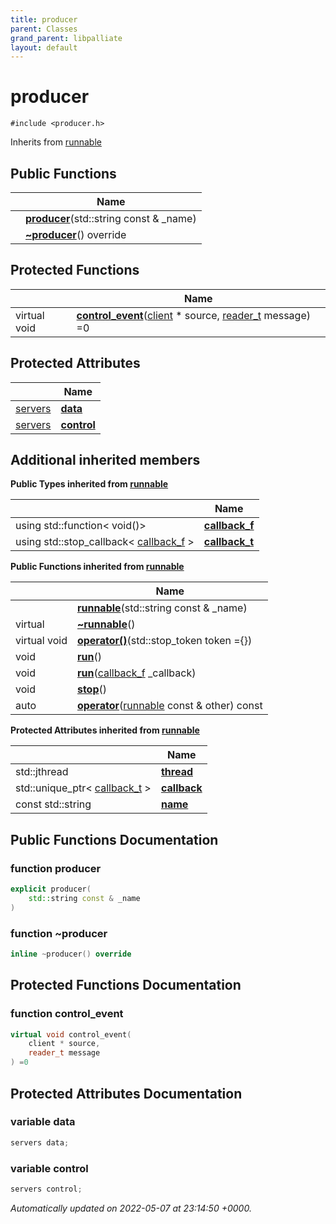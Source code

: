 ```yaml
---
title: producer
parent: Classes
grand_parent: libpalliate
layout: default
---
```


# producer






`#include <producer.h>`

Inherits from [runnable](/libpalliate/generated/Classes/classrunnable)

## Public Functions

|                | Name           |
| -------------- | -------------- |
| | **[producer](/libpalliate/generated/Classes/classproducer#function-producer)**(std::string const & _name) |
| | **[~producer](/libpalliate/generated/Classes/classproducer#function-~producer)**() override |

## Protected Functions

|                | Name           |
| -------------- | -------------- |
| virtual void | **[control_event](/libpalliate/generated/Classes/classproducer#function-control-event)**([client](/libpalliate/generated/Classes/classtransport_1_1client) * source, [reader_t](/libpalliate/generated/Namespaces/namespacetransport#using-reader-t) message) =0 |

## Protected Attributes

|                | Name           |
| -------------- | -------------- |
| [servers](/libpalliate/generated/Classes/classservers) | **[data](/libpalliate/generated/Classes/classproducer#variable-data)**  |
| [servers](/libpalliate/generated/Classes/classservers) | **[control](/libpalliate/generated/Classes/classproducer#variable-control)**  |

## Additional inherited members

**Public Types inherited from [runnable](/libpalliate/generated/Classes/classrunnable)**

|                | Name           |
| -------------- | -------------- |
| using std::function< void()> | **[callback_f](/libpalliate/generated/Classes/classrunnable#using-callback-f)**  |
| using std::stop_callback< [callback_f](/libpalliate/generated/Classes/classrunnable#using-callback-f) > | **[callback_t](/libpalliate/generated/Classes/classrunnable#using-callback-t)**  |

**Public Functions inherited from [runnable](/libpalliate/generated/Classes/classrunnable)**

|                | Name           |
| -------------- | -------------- |
| | **[runnable](/libpalliate/generated/Classes/classrunnable#function-runnable)**(std::string const & _name) |
| virtual | **[~runnable](/libpalliate/generated/Classes/classrunnable#function-~runnable)**() |
| virtual void | **[operator()](/libpalliate/generated/Classes/classrunnable#function-operator())**(std::stop_token token ={}) |
| void | **[run](/libpalliate/generated/Classes/classrunnable#function-run)**() |
| void | **[run](/libpalliate/generated/Classes/classrunnable#function-run)**([callback_f](/libpalliate/generated/Classes/classrunnable#using-callback-f) _callback) |
| void | **[stop](/libpalliate/generated/Classes/classrunnable#function-stop)**() |
| auto | **[operator](/libpalliate/generated/Classes/classrunnable#function-operator)**([runnable](/libpalliate/generated/Classes/classrunnable) const & other) const |

**Protected Attributes inherited from [runnable](/libpalliate/generated/Classes/classrunnable)**

|                | Name           |
| -------------- | -------------- |
| std::jthread | **[thread](/libpalliate/generated/Classes/classrunnable#variable-thread)**  |
| std::unique_ptr< [callback_t](/libpalliate/generated/Classes/classrunnable#using-callback-t) > | **[callback](/libpalliate/generated/Classes/classrunnable#variable-callback)**  |
| const std::string | **[name](/libpalliate/generated/Classes/classrunnable#variable-name)**  |


## Public Functions Documentation

### function producer

```cpp
explicit producer(
    std::string const & _name
)
```


### function ~producer

```cpp
inline ~producer() override
```


## Protected Functions Documentation

### function control_event

```cpp
virtual void control_event(
    client * source,
    reader_t message
) =0
```


## Protected Attributes Documentation

### variable data

```cpp
servers data;
```


### variable control

```cpp
servers control;
```



_Automatically updated on 2022-05-07 at 23:14:50 +0000._
